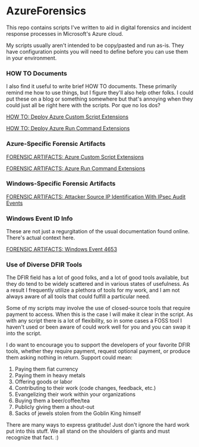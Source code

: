 # AzureForensics

This repo contains scripts I've written to aid in digital forensics and incident response processes in Microsoft's Azure cloud.

My scripts usually aren't intended to be copy/pasted and run as-is. They have configuration points you will need to define before you can use them in your environment.

### HOW TO Documents
I also find it useful to write brief HOW TO documents. These primarily remind me how to use things, but I figure they'll also help other folks. I could put these on a blog or something somewhere but that's annoying when they could just all be right here with the scripts. Por que no los dos?

[HOW TO: Deploy Azure Custom Script Extensions](https://github.com/AtomicGaryBusey/AzureForensics/blob/master/HOW%20TO%20-%20Deploy%20Azure%20Custom%20Script%20Extensions.md)

[HOW TO: Deploy Azure Run Command Extensions](https://github.com/AtomicGaryBusey/AzureForensics/blob/master/HOW%20TO%20-%20Deploy%20Azure%20Run%20Command%20Extensions.md)

### Azure-Specific Forensic Artifacts
[FORENSIC ARTIFACTS: Azure Custom Script Extensions](https://github.com/AtomicGaryBusey/AzureForensics/blob/master/FORENSIC%20ARTIFACTS%20-%20Azure%20Custom%20Script%20Extension%20Use.md)

[FORENSIC ARTIFACTS: Azure Run Command Extensions](https://github.com/AtomicGaryBusey/AzureForensics/blob/master/FORENSIC%20ARTIFACTS%20-%20Azure%20Run%20Command%20Extension%20Use.md)

### Windows-Specific Forensic Artifacts
[FORENSIC ARTIFACTS: Attacker Source IP Identification With IPsec Audit Events](https://github.com/AtomicGaryBusey/AzureForensics/blob/master/FORENSIC%20ARTIFACTS%20-%20Attacker%20Source%20IP%20Identification%20With%20IPsec%20Audit%20Events.md)

### Windows Event ID Info
These are not just a regurgitation of the usual documentation found online. There's actual context here.

[FORENSIC ARTIFACTS: Windows Event 4653](https://github.com/AtomicGaryBusey/AzureForensics/blob/master/FORENSIC%20ARTIFACTS%20-%20Windows%20Event%204653.md)

### Use of Diverse DFIR Tools
The DFIR field has a lot of good folks, and a lot of good tools available, but they do tend to be widely scattered and in various states of usefulness. As a result I frequently utilize a plethora of tools for my work, and I am not always aware of all tools that could fulfill a particular need.

Some of my scripts may involve the use of closed-source tools that require payment to access. When this is the case I will make it clear in the script. As with any script there is a lot of flexibility, so in some cases a FOSS tool I haven't used or been aware of could work well for you and you can swap it into the script.

I do want to encourage you to support the developers of your favorite DFIR tools, whether they require payment, request optional payment, or produce them asking nothing in return. Support could mean:
1. Paying them fiat currency
2. Paying them in heavy metals
3. Offering goods or labor
4. Contributing to their work (code changes, feedback, etc.)
5. Evangelizing their work within your organizations
6. Buying them a beer/coffee/tea
7. Publicly giving them a shout-out
8. Sacks of jewels stolen from the Goblin King himself

There are many ways to express gratitude! Just don't ignore the hard work put into this stuff. We all stand on the shoulders of giants and must recognize that fact. :)
